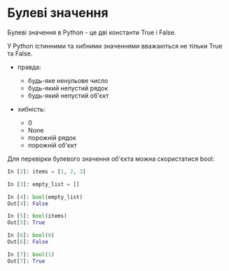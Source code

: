# Булеві значення

Булеві значення в Python - це дві константи True і False.

У Python істинними та хибними значеннями вважаються не тільки True та False.

* правда:

  * будь-яке ненульове число
  * будь-який непустий рядок
  * будь-який непустий об'єкт

* хибність:

  * 0
  * None
  * порожній рядок
  * порожній об'єкт

Для перевірки булевого значення об'єкта можна скористатися bool:

```python
In [2]: items = [1, 2, 3]

In [3]: empty_list = []

In [4]: bool(empty_list)
Out[4]: False

In [5]: bool(items)
Out[5]: True

In [6]: bool(0)
Out[6]: False

In [7]: bool(1)
Out[7]: True
```
